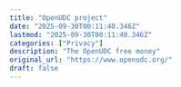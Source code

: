 ```yaml
---
title: "OpenUDC project"
date: "2025-09-30T00:11:40.346Z"
lastmod: "2025-09-30T00:11:40.346Z"
categories: ["Privacy"]
description: "The OpenUDC free money"
original_url: "https://www.openudc.org/"
draft: false
---
```

